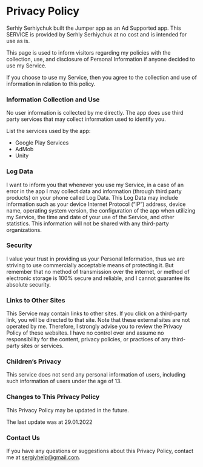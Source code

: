 # Privacy Policy

Serhiy Serhiychuk built the Jumper app as an Ad Supported app. This SERVICE is provided by Serhiy Serhiychuk at no cost and is intended for use as is.

This page is used to inform visitors regarding my policies with the collection, use, and disclosure of Personal Information if anyone decided to use my Service.

If you choose to use my Service, then you agree to the collection and use of information in relation to this policy.

### Information Collection and Use

No user information is collected by me directly.
The app does use third party services that may collect information used to identify you.

List the services used by the app:

* Google Play Services
* AdMob
* Unity

### Log Data

I want to inform you that whenever you use my Service, in a case of an error in the app I may collect data and information (through third party products) on your phone called Log Data. This Log Data may include information such as your device Internet Protocol (“IP”) address, device name, operating system version, the configuration of the app when utilizing my Service, the time and date of your use of the Service, and other statistics. This information will not be shared with any third-party organizations.

### Security

I value your trust in providing us your Personal Information, thus we are striving to use commercially acceptable means of protecting it. But remember that no method of transmission over the internet, or method of electronic storage is 100% secure and reliable, and I cannot guarantee its absolute security.

### Links to Other Sites

This Service may contain links to other sites. If you click on a third-party link, you will be directed to that site. Note that these external sites are not operated by me. Therefore, I strongly advise you to review the Privacy Policy of these websites. I have no control over and assume no responsibility for the content, privacy policies, or practices of any third-party sites or services.

### Children’s Privacy

This service does not send any personal information of users, including such information of users under the age of 13.

### Changes to This Privacy Policy

This Privacy Policy may be updated in the future.

The last update was at 29.01.2022

### Contact Us

If you have any questions or suggestions about this Privacy Policy, contact me at sergiyhelp@gmail.com.
